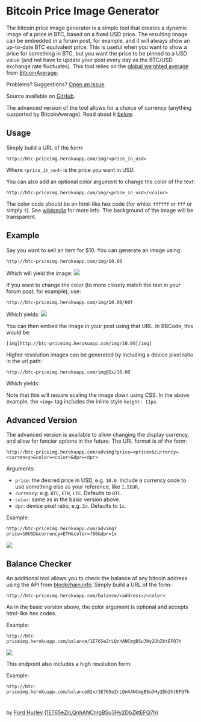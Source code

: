 # Bitcoin Price Image Generator

The bitcoin price image generator is a simple tool that creates a dynamic image of a
price in BTC, based on a fixed USD price. The resulting image can be embedded in a
forum post, for example, and it will always show an up-to-date BTC equivalent price.
This is useful when you want to show a price for something in BTC, but you want the
price to be pinned to a USD value (and not have to update your post every day as the
BTC/USD exchange rate fluctuates). This tool relies on the
[global weighted average](https://bitcoinaverage.com/explain.htm) from
[BitcoinAverage](https://bitcoinaverage.com).

Problems? Suggestions? [Open an issue](https://github.com/fordhurley/btc-priceimg/issues).

Source available on [GitHub](https://github.com/fordhurley/btc-priceimg).

The advanced version of the tool allows for a choice of currency (anything
supported by BitcoinAverage). Read about it [below](#advanced).


## Usage

Simply build a URL of the form:

    http://btc-priceimg.herokuapp.com/img/<price_in_usd>

Where `<price_in_usd>` is the price you want in USD.

You can also add an optional color argument to change the color of the text:

    http://btc-priceimg.herokuapp.com/img/<price_in_usd>/<color>

The color code should be an html-like hex code (for white: `ffffff` or `fff` or
simply `f`). See <a href="https://en.wikipedia.org/wiki/Web_colors" target="_blank">wikipedia</a>
for more info. The background of the image will be transparent.


## Example

Say you want to sell an item for $10. You can generate an image using:

    http://btc-priceimg.herokuapp.com/img/10.00


Which will yield the image: <img src="http://btc-priceimg.herokuapp.com/img/10.00"/>

If you want to change the color (to more closely match the text in your forum post,
for example), use:

    http://btc-priceimg.herokuapp.com/img/10.00/00f

Which yields: <img src="http://btc-priceimg.herokuapp.com/img/10.00/00f"/>

You can then embed the image in your post using that URL. In BBCode, this would
be:

    [img]http://btc-priceimg.herokuapp.com/img/10.00[/img]

Higher resolution images can be generated by including a device pixel ratio in the url path:

    http://btc-priceimg.herokuapp.com/img@2x/10.00

Which yields: <img style="height: 11px" src="http://btc-priceimg.herokuapp.com/img@2x/10.00">

Note that this will require scaling the image down using CSS. In the above example, the `<img>` tag includes the inline style `height: 11px`.

## Advanced Version

The advanced version is available to allow changing the display currency, and allow
for fancier options in the future. The URL format is of the form:

    http://btc-priceimg.herokuapp.com/advimg?price=<price>&currency=<currency>&color=<color>&dpr=<dpr>

Arguments:

- `price`: the desired price in USD, e.g. `10.0`. Include a currency code to use
  something else as your reference, like `1.5EUR`.
- `currency`: e.g. `BTC`, `ETH`, `LTC`. Defaults to `BTC`.
- `color`: same as in the basic version above.
- `dpr`: device pixel ratio, e.g. `2x`. Defaults to `1x`.

Example:

    http://btc-priceimg.herokuapp.com/advimg?price=10USD&currency=ETH&color=f00&dpr=1x

<img src="http://btc-priceimg.herokuapp.com/advimg?price=10USD&currency=ETH&color=f00&dpr=1x">


## Balance Checker

An additional tool allows you to check the balance of any bitcoin address using the
API from <a href="http://blockchain.info" target="_blank">blockchain.info</a>.
Simply build a URL of the form:

    http://btc-priceimg.herokuapp.com/balance/<address>/<color>

As in the basic version above, the color argument is optional and accepts html-like hex codes.

Example:

    http://btc-priceimg.herokuapp.com/balance/1E765eZrLQnhANCmgBSu3Hy2DbZktEFQ7h

<img src="http://btc-priceimg.herokuapp.com/balance/1E765eZrLQnhANCmgBSu3Hy2DbZktEFQ7h">

This endpoint also includes a high resolution form:

Example:

    http://btc-priceimg.herokuapp.com/balance@2x/1E765eZrLQnhANCmgBSu3Hy2DbZktEFQ7h

<img style="height: 11px" src="http://btc-priceimg.herokuapp.com/balance@2x/1E765eZrLQnhANCmgBSu3Hy2DbZktEFQ7h">


by <a href="http://fordhurley.com">Ford Hurley</a>
(<a href="bitcoin:1E765eZrLQnhANCmgBSu3Hy2DbZktEFQ7h?label=btc-priceimg">1E765eZrLQnhANCmgBSu3Hy2DbZktEFQ7h</a>)
